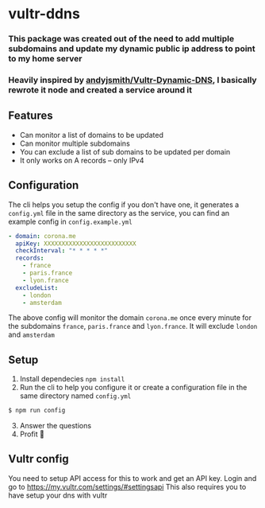 # vultr-ddns

### This package was created out of the need to add multiple subdomains and update my dynamic public ip address to point to my home server
### Heavily inspired by [andyjsmith/Vultr-Dynamic-DNS](github.com/andyjsmith/Vultr-Dynamic-DNS), I basically rewrote it node and created a service around it

## Features
* Can monitor a list of domains to be updated
* Can monitor multiple subdomains
* You can exclude a list of sub domains to be updated per domain
* It only works on A records – only IPv4

## Configuration
The cli helps you setup the config if you don't have one, it generates a `config.yml` file in the same directory as the service, you can find an example config in `config.example.yml`

```yaml
- domain: corona.me
  apiKey: XXXXXXXXXXXXXXXXXXXXXXXXXX
  checkInterval: "* * * * *"
  records:
    - france
    - paris.france
    - lyon.france
  excludeList:
    - london
    - amsterdam
```
The above config will monitor the domain `corona.me` once every minute for the subdomains `france`, `paris.france` and `lyon.france`. It will exclude `london` and `amsterdam`

## Setup
1. Install dependecies `npm install`
2. Run the cli to help you configure it or create a configuration file in the same directory named `config.yml`
```bash
$ npm run config
```
3. Answer the questions
4. Profit 🚀

## Vultr config
You need to setup API access for this to work and get an API key. Login and go to https://my.vultr.com/settings/#settingsapi
This also requires you to have setup your dns with vultr
